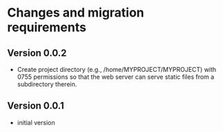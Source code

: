 # Changes and migration requirements

## Version 0.0.2

* Create project directory (e.g., /home/MYPROJECT/MYPROJECT) with 0755 permissions so
  that the web server can serve static files from a subdirectory therein.

## Version 0.0.1

* initial version
